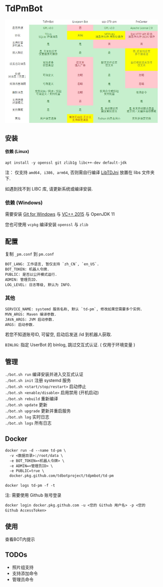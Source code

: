 # TdPmBot

![](./.github/pm_bots_diff.png)

## 安装

#### 依赖 (Linux)

```shell script
apt install -y openssl git zlib1g libc++-dev default-jdk
```

注： 仅支持 `amd64, i386, arm64`, 否则需自行编译 [LibTDJni](https://github.com/TdBotProject/LibTDJni) 放置在 libs 文件夹下.  

如遇到找不到 LIBC 库, 请更新系统或编译安装.

### 依赖 (Windows)

需要安装 [Git for Windows](https://gitforwindows.org/) 与 [VC++ 2015](https://github.com/abbodi1406/vcredist/releasesvc) 与 OpenJDK 11

您也可使用 `vcpkg` 编译安装 `openssl` 与 `zlib`

## 配置

复制 `_pm.conf` 到 `pm.conf`

```
BOT_LANG: 工作语言, 暂仅支持 `zh_CN`, `en_US`.
BOT_TOKEN: 机器人令牌.
PUBLIC: 是否以公开模式运行.
ADMIN: 管理员ID.
LOG_LEVEL: 日志等级, 默认为 INFO.
```

### 其他
```
SERVICE_NAME: systemd 服务名称, 默认 `td-pm`, 修改如果您需要多个实例.
MVN_ARGS: Maven 编译参数.
JAVA_ARGS: JVM 启动参数.
ARGS: 启动参数.
```

若您不知道账号ID, 可留空, 启动后发送 /id 到机器人获取.

`BINLOG`: 指定 UserBot 的 binlog, 跳过交互式认证. ( 仅用于环境变量 )

## 管理

`./bot.sh run` 编译安装并进入交互式认证  
`./bot.sh init` 注册 systemd 服务  
`./bot.sh <start/stop/restart>` 启动停止  
`./bot.sh <enable/disable>` 启用禁用 (开机启动)  
`./bot.sh rebuild` 重新编译  
`./bot.sh update` 更新  
`./bot.sh upgrade` 更新并重启服务  
`./bot.sh log` 实时日志  
`./bot.sh logs` 所有日志

## Docker

```
docker run -d --name td-pm \
  -v <数据目录>:/root/data \
  -e BOT_TOKEN=<机器人令牌> \
  -e ADMIN=<管理员ID> \
  -e PUBLIC=true \
  docker.pkg.github.com/tdbotproject/tdpmbot/td-pm

docker logs td-pm -f -t
```

注: 需要使用 Github 账号登录 

`docker login docker.pkg.github.com -u <您的 Github 用户名> -p <您的 Github AccessToken>`

## 使用

查看BOT内提示

## TODOs

* 照片组支持
* 支持添加命令
* 管理员命令